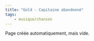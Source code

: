 ```yaml
---
title: "Gold - Capitaine abandonné"
tags:
    - musique/chanson
---
```


Page créée automatiquement, mais vide.
